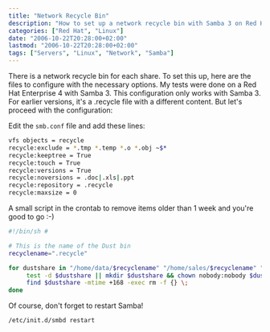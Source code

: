 ```yaml
---
title: "Network Recycle Bin"
description: "How to set up a network recycle bin with Samba 3 on Red Hat Enterprise Linux"
categories: ["Red Hat", "Linux"]
date: "2006-10-22T20:28:00+02:00"
lastmod: "2006-10-22T20:28:00+02:00"
tags: ["Servers", "Linux", "Network", "Samba"]
---
```


There is a network recycle bin for each share. To set this up, here are the files to configure with the necessary options. My tests were done on a Red Hat Enterprise 4 with Samba 3. This configuration only works with Samba 3. For earlier versions, it's a .recycle file with a different content. But let's proceed with the configuration:

Edit the `smb.conf` file and add these lines:

```bash
vfs objects = recycle
recycle:exclude = *.tmp *.temp *.o *.obj ~$*
recycle:keeptree = True
recycle:touch = True
recycle:versions = True
recycle:noversions = .doc|.xls|.ppt
recycle:repository = .recycle
recycle:maxsize = 0
```

A small script in the crontab to remove items older than 1 week and you're good to go :-)

```bash
#!/bin/sh #

# This is the name of the Dust bin
recyclename=".recycle"

for dustshare in "/home/data/$recyclename" "/home/sales/$recyclename" "/home/share/$recyclename" ; do
     test -d $dustshare || mkdir $dustshare && chown nobody:nobody $dustshare && chmod 700 $dustshare
     find $dustshare -mtime +168 -exec rm -f {} \;
done
```

Of course, don't forget to restart Samba!

```bash
/etc/init.d/smbd restart
```
